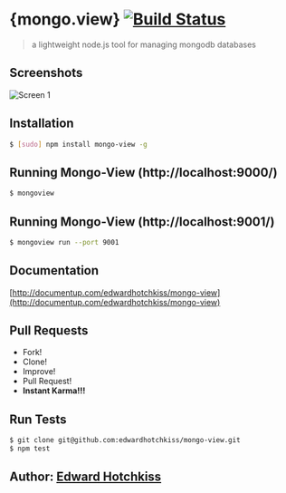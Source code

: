 
# {mongo.view} [![Build Status](https://secure.travis-ci.org/edwardhotchkiss/mongo-view.png)](http://travis-ci.org/edwardhotchkiss/mongo-view)

> a lightweight node.js tool for managing mongodb databases

## Screenshots

![Screen 1](https://github.com/edwardhotchkiss/mongo-view/raw/master/public/images/screens/1.png)

## Installation

```bash
$ [sudo] npm install mongo-view -g
```

## Running Mongo-View (http://localhost:9000/)

```bash
$ mongoview
```

## Running Mongo-View (http://localhost:9001/)

```bash
$ mongoview run --port 9001
```

## Documentation

[http://documentup.com/edwardhotchkiss/mongo-view](http://documentup.com/edwardhotchkiss/mongo-view)

## Pull Requests

  * Fork!
  * Clone!
  * Improve!
  * Pull Request!
  * **Instant Karma!!!**

## Run Tests

``` bash
$ git clone git@github.com:edwardhotchkiss/mongo-view.git
$ npm test
```

## Author: [Edward Hotchkiss][0]

[0]: http://edwardhotchkiss.com/
